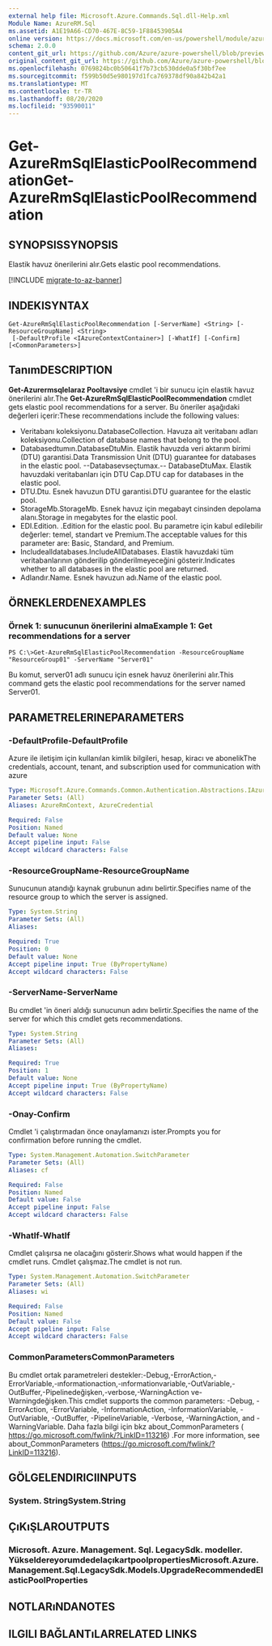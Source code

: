 ```yaml
---
external help file: Microsoft.Azure.Commands.Sql.dll-Help.xml
Module Name: AzureRM.Sql
ms.assetid: A1E19A66-CD70-467E-8C59-1F88453905A4
online version: https://docs.microsoft.com/en-us/powershell/module/azurerm.sql/get-azurermsqlelasticpoolrecommendation
schema: 2.0.0
content_git_url: https://github.com/Azure/azure-powershell/blob/preview/src/ResourceManager/Sql/Commands.Sql/help/Get-AzureRmSqlElasticPoolRecommendation.md
original_content_git_url: https://github.com/Azure/azure-powershell/blob/preview/src/ResourceManager/Sql/Commands.Sql/help/Get-AzureRmSqlElasticPoolRecommendation.md
ms.openlocfilehash: 0769824bc0b50641f7b73cb530dde0a5f30bf7ee
ms.sourcegitcommit: f599b50d5e980197d1fca769378df90a842b42a1
ms.translationtype: MT
ms.contentlocale: tr-TR
ms.lasthandoff: 08/20/2020
ms.locfileid: "93590011"
---
```

# <span data-ttu-id="9296f-101">Get-AzureRmSqlElasticPoolRecommendation</span><span class="sxs-lookup"><span data-stu-id="9296f-101">Get-AzureRmSqlElasticPoolRecommendation</span></span>

## <span data-ttu-id="9296f-102">SYNOPSIS</span><span class="sxs-lookup"><span data-stu-id="9296f-102">SYNOPSIS</span></span>
<span data-ttu-id="9296f-103">Elastik havuz önerilerini alır.</span><span class="sxs-lookup"><span data-stu-id="9296f-103">Gets elastic pool recommendations.</span></span>

[!INCLUDE [migrate-to-az-banner](../../includes/migrate-to-az-banner.md)]

## <span data-ttu-id="9296f-104">INDEKI</span><span class="sxs-lookup"><span data-stu-id="9296f-104">SYNTAX</span></span>

```
Get-AzureRmSqlElasticPoolRecommendation [-ServerName] <String> [-ResourceGroupName] <String>
 [-DefaultProfile <IAzureContextContainer>] [-WhatIf] [-Confirm] [<CommonParameters>]
```

## <span data-ttu-id="9296f-105">Tanım</span><span class="sxs-lookup"><span data-stu-id="9296f-105">DESCRIPTION</span></span>
<span data-ttu-id="9296f-106">**Get-Azurermsqlelaraz Pooltavsiye** cmdlet 'i bir sunucu için elastik havuz önerilerini alır.</span><span class="sxs-lookup"><span data-stu-id="9296f-106">The **Get-AzureRmSqlElasticPoolRecommendation** cmdlet gets elastic pool recommendations for a server.</span></span>
<span data-ttu-id="9296f-107">Bu öneriler aşağıdaki değerleri içerir:</span><span class="sxs-lookup"><span data-stu-id="9296f-107">These recommendations include the following values:</span></span>
- <span data-ttu-id="9296f-108">Veritabanı koleksiyonu.</span><span class="sxs-lookup"><span data-stu-id="9296f-108">DatabaseCollection.</span></span> <span data-ttu-id="9296f-109">Havuza ait veritabanı adları koleksiyonu.</span><span class="sxs-lookup"><span data-stu-id="9296f-109">Collection of database names that belong to the pool.</span></span> 
- <span data-ttu-id="9296f-110">Databasedtumın.</span><span class="sxs-lookup"><span data-stu-id="9296f-110">DatabaseDtuMin.</span></span> <span data-ttu-id="9296f-111">Elastik havuzda veri aktarım birimi (DTU) garantisi.</span><span class="sxs-lookup"><span data-stu-id="9296f-111">Data Transmission Unit (DTU) guarantee for databases in the elastic pool.</span></span> 
 <span data-ttu-id="9296f-112">--Databasevseçtumax.</span><span class="sxs-lookup"><span data-stu-id="9296f-112">-- DatabaseDtuMax.</span></span> <span data-ttu-id="9296f-113">Elastik havuzdaki veritabanları için DTU Cap.</span><span class="sxs-lookup"><span data-stu-id="9296f-113">DTU cap for databases in the elastic pool.</span></span> 
- <span data-ttu-id="9296f-114">DTU.</span><span class="sxs-lookup"><span data-stu-id="9296f-114">Dtu.</span></span> <span data-ttu-id="9296f-115">Esnek havuzun DTU garantisi.</span><span class="sxs-lookup"><span data-stu-id="9296f-115">DTU guarantee for the elastic pool.</span></span> 
- <span data-ttu-id="9296f-116">StorageMb.</span><span class="sxs-lookup"><span data-stu-id="9296f-116">StorageMb.</span></span> <span data-ttu-id="9296f-117">Esnek havuz için megabayt cinsinden depolama alanı.</span><span class="sxs-lookup"><span data-stu-id="9296f-117">Storage in megabytes for the elastic pool.</span></span> 
- <span data-ttu-id="9296f-118">EDI.</span><span class="sxs-lookup"><span data-stu-id="9296f-118">Edition.</span></span> <span data-ttu-id="9296f-119">.</span><span class="sxs-lookup"><span data-stu-id="9296f-119">Edition for the elastic pool.</span></span> <span data-ttu-id="9296f-120">Bu parametre için kabul edilebilir değerler: temel, standart ve Premium.</span><span class="sxs-lookup"><span data-stu-id="9296f-120">The acceptable values for this parameter are: Basic, Standard, and Premium.</span></span> 
- <span data-ttu-id="9296f-121">Includealldatabases.</span><span class="sxs-lookup"><span data-stu-id="9296f-121">IncludeAllDatabases.</span></span> <span data-ttu-id="9296f-122">Elastik havuzdaki tüm veritabanlarının gönderilip gönderilmeyeceğini gösterir.</span><span class="sxs-lookup"><span data-stu-id="9296f-122">Indicates whether to all databases in the elastic pool are returned.</span></span> 
- <span data-ttu-id="9296f-123">Adlandır.</span><span class="sxs-lookup"><span data-stu-id="9296f-123">Name.</span></span> <span data-ttu-id="9296f-124">Esnek havuzun adı.</span><span class="sxs-lookup"><span data-stu-id="9296f-124">Name of the elastic pool.</span></span>

## <span data-ttu-id="9296f-125">ÖRNEKLERDEN</span><span class="sxs-lookup"><span data-stu-id="9296f-125">EXAMPLES</span></span>

### <span data-ttu-id="9296f-126">Örnek 1: sunucunun önerilerini alma</span><span class="sxs-lookup"><span data-stu-id="9296f-126">Example 1: Get recommendations for a server</span></span>
```
PS C:\>Get-AzureRmSqlElasticPoolRecommendation -ResourceGroupName "ResourceGroup01" -ServerName "Server01"
```

<span data-ttu-id="9296f-127">Bu komut, server01 adlı sunucu için esnek havuz önerilerini alır.</span><span class="sxs-lookup"><span data-stu-id="9296f-127">This command gets the elastic pool recommendations for the server named Server01.</span></span>

## <span data-ttu-id="9296f-128">PARAMETRELERINE</span><span class="sxs-lookup"><span data-stu-id="9296f-128">PARAMETERS</span></span>

### <span data-ttu-id="9296f-129">-DefaultProfile</span><span class="sxs-lookup"><span data-stu-id="9296f-129">-DefaultProfile</span></span>
<span data-ttu-id="9296f-130">Azure ile iletişim için kullanılan kimlik bilgileri, hesap, kiracı ve abonelik</span><span class="sxs-lookup"><span data-stu-id="9296f-130">The credentials, account, tenant, and subscription used for communication with azure</span></span>

```yaml
Type: Microsoft.Azure.Commands.Common.Authentication.Abstractions.IAzureContextContainer
Parameter Sets: (All)
Aliases: AzureRmContext, AzureCredential

Required: False
Position: Named
Default value: None
Accept pipeline input: False
Accept wildcard characters: False
```

### <span data-ttu-id="9296f-131">-ResourceGroupName</span><span class="sxs-lookup"><span data-stu-id="9296f-131">-ResourceGroupName</span></span>
<span data-ttu-id="9296f-132">Sunucunun atandığı kaynak grubunun adını belirtir.</span><span class="sxs-lookup"><span data-stu-id="9296f-132">Specifies name of the resource group to which the server is assigned.</span></span>

```yaml
Type: System.String
Parameter Sets: (All)
Aliases:

Required: True
Position: 0
Default value: None
Accept pipeline input: True (ByPropertyName)
Accept wildcard characters: False
```

### <span data-ttu-id="9296f-133">-ServerName</span><span class="sxs-lookup"><span data-stu-id="9296f-133">-ServerName</span></span>
<span data-ttu-id="9296f-134">Bu cmdlet 'in öneri aldığı sunucunun adını belirtir.</span><span class="sxs-lookup"><span data-stu-id="9296f-134">Specifies the name of the server for which this cmdlet gets recommendations.</span></span>

```yaml
Type: System.String
Parameter Sets: (All)
Aliases:

Required: True
Position: 1
Default value: None
Accept pipeline input: True (ByPropertyName)
Accept wildcard characters: False
```

### <span data-ttu-id="9296f-135">-Onay</span><span class="sxs-lookup"><span data-stu-id="9296f-135">-Confirm</span></span>
<span data-ttu-id="9296f-136">Cmdlet 'i çalıştırmadan önce onaylamanızı ister.</span><span class="sxs-lookup"><span data-stu-id="9296f-136">Prompts you for confirmation before running the cmdlet.</span></span>

```yaml
Type: System.Management.Automation.SwitchParameter
Parameter Sets: (All)
Aliases: cf

Required: False
Position: Named
Default value: False
Accept pipeline input: False
Accept wildcard characters: False
```

### <span data-ttu-id="9296f-137">-WhatIf</span><span class="sxs-lookup"><span data-stu-id="9296f-137">-WhatIf</span></span>
<span data-ttu-id="9296f-138">Cmdlet çalışırsa ne olacağını gösterir.</span><span class="sxs-lookup"><span data-stu-id="9296f-138">Shows what would happen if the cmdlet runs.</span></span>
<span data-ttu-id="9296f-139">Cmdlet çalışmaz.</span><span class="sxs-lookup"><span data-stu-id="9296f-139">The cmdlet is not run.</span></span>

```yaml
Type: System.Management.Automation.SwitchParameter
Parameter Sets: (All)
Aliases: wi

Required: False
Position: Named
Default value: False
Accept pipeline input: False
Accept wildcard characters: False
```

### <span data-ttu-id="9296f-140">CommonParameters</span><span class="sxs-lookup"><span data-stu-id="9296f-140">CommonParameters</span></span>
<span data-ttu-id="9296f-141">Bu cmdlet ortak parametreleri destekler:-Debug,-ErrorAction,-ErrorVariable,-ınformationaction,-ınformationvariable,-OutVariable,-OutBuffer,-Pipelinedeğişken,-verbose,-WarningAction ve-Warningdeğişken.</span><span class="sxs-lookup"><span data-stu-id="9296f-141">This cmdlet supports the common parameters: -Debug, -ErrorAction, -ErrorVariable, -InformationAction, -InformationVariable, -OutVariable, -OutBuffer, -PipelineVariable, -Verbose, -WarningAction, and -WarningVariable.</span></span> <span data-ttu-id="9296f-142">Daha fazla bilgi için bkz about_CommonParameters ( https://go.microsoft.com/fwlink/?LinkID=113216) .</span><span class="sxs-lookup"><span data-stu-id="9296f-142">For more information, see about_CommonParameters (https://go.microsoft.com/fwlink/?LinkID=113216).</span></span>

## <span data-ttu-id="9296f-143">GÖLGELENDIRICI</span><span class="sxs-lookup"><span data-stu-id="9296f-143">INPUTS</span></span>

### <span data-ttu-id="9296f-144">System. String</span><span class="sxs-lookup"><span data-stu-id="9296f-144">System.String</span></span>

## <span data-ttu-id="9296f-145">ÇıKıŞLAR</span><span class="sxs-lookup"><span data-stu-id="9296f-145">OUTPUTS</span></span>

### <span data-ttu-id="9296f-146">Microsoft. Azure. Management. Sql. LegacySdk. modeller. Yükseldereyorumdedelaçıkartpoolproperties</span><span class="sxs-lookup"><span data-stu-id="9296f-146">Microsoft.Azure.Management.Sql.LegacySdk.Models.UpgradeRecommendedElasticPoolProperties</span></span>

## <span data-ttu-id="9296f-147">NOTLARıNDA</span><span class="sxs-lookup"><span data-stu-id="9296f-147">NOTES</span></span>

## <span data-ttu-id="9296f-148">ILGILI BAĞLANTıLAR</span><span class="sxs-lookup"><span data-stu-id="9296f-148">RELATED LINKS</span></span>
